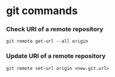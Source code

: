 git commands
============

### Check URI of a remote repository

```shell
git remote get-url --all origin
```

### Update URI of a remote repository

```shell
git remote set-url origin <new.git.url>
```